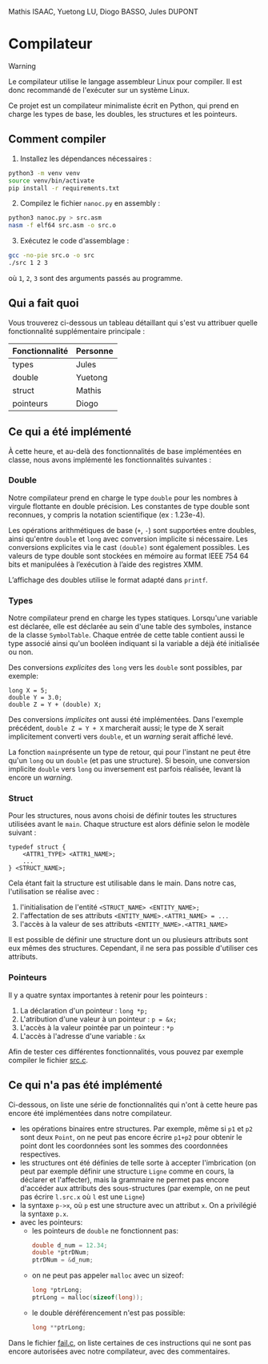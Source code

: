 Mathis ISAAC, Yuetong LU, Diogo BASSO, Jules DUPONT

# Compilateur

> [!WARNING]  
> Le compilateur utilise le langage assembleur Linux pour compiler. Il est donc recommandé de l'exécuter sur un système Linux.

Ce projet est un compilateur minimaliste écrit en Python, qui prend en charge
les types de base, les doubles, les structures et les pointeurs.

## Comment compiler

1. Installez les dépendances nécessaires :

```bash
python3 -m venv venv
source venv/bin/activate
pip install -r requirements.txt
```

2. Compilez le fichier `nanoc.py` en assembly :

```bash
python3 nanoc.py > src.asm 
nasm -f elf64 src.asm -o src.o
```

3. Exécutez le code d'assemblage :

```bash
gcc -no-pie src.o -o src
./src 1 2 3
```

où `1`, `2`, `3` sont des arguments passés au programme.

## Qui a fait quoi

Vous trouverez ci-dessous un tableau détaillant qui s'est vu attribuer quelle fonctionnalité supplémentaire principale :

| Fonctionnalité | Personne |
| -------------- | -------- |
| types          | Jules    |
| double         | Yuetong  |
| struct         | Mathis   |
| pointeurs      | Diogo    |

## Ce qui a été implémenté

À cette heure, et au-delà des fonctionnalités de base implémentées en classe,
nous avons implémenté les fonctionnalités suivantes :

### Double

Notre compilateur prend en charge le type `double` pour les nombres à virgule
flottante en double précision. Les constantes de type double sont reconnues, y
compris la notation scientifique (ex : 1.23e-4).

Les opérations arithmétiques de base (`+`, `-`) sont supportées entre doubles,
ainsi qu'entre `double` et `long` avec conversion implicite si nécessaire. Les
conversions explicites via le cast `(double)` sont également possibles. Les
valeurs de type double sont stockées en mémoire au format IEEE 754 64 bits et
manipulées à l’exécution à l’aide des registres XMM.

L’affichage des doubles utilise le format adapté dans `printf`.

### Types

Notre compilateur prend en charge les types statiques. Lorsqu'une variable est
déclarée, elle est déclarée au sein d'une table des symboles, instance de la
classe `SymbolTable`. Chaque entrée de cette table contient aussi le type
associé ainsi qu'un booléen indiquant si la variable a déjà été initialisée ou
non.

Des conversions _explicites_ des `long` vers les `double` sont possibles, par
exemple:

```
long X = 5;
double Y = 3.0;
double Z = Y + (double) X;
```

Des conversions _implicites_ ont aussi été implémentées. Dans l'exemple
précédent, `double Z = Y + X` marcherait aussi; le type de X serait
implicitement converti vers `double`, et un _warning_ serait affiché levé.

La fonction `main`présente un type de retour, qui pour l'instant ne peut être
qu'un `long` ou un `double` (et pas une structure). Si besoin, une conversion
implicite `double` vers `long` ou inversement est parfois réalisée, levant là
encore un _warning_.

### Struct

Pour les structures, nous avons choisi de définir toutes les structures
utilisées avant le `main`. Chaque structure est alors définie selon le modèle
suivant :

```
typedef struct {
    <ATTR1_TYPE> <ATTR1_NAME>;
    ...
} <STRUCT_NAME>;
```

Cela étant fait la structure est utilisable dans le main. Dans notre cas,
l'utilisation se réalise avec :

1. l'initialisation de l'entité `<STRUCT_NAME> <ENTITY_NAME>;`
2. l'affectation de ses attributs `<ENTITY_NAME>.<ATTR1_NAME> = ...`
3. l'accès à la valeur de ses attributs `<ENTITY_NAME>.<ATTR1_NAME>`

Il est possible de définir une structure dont un ou plusieurs attributs sont eux
mêmes des structures. Cependant, il ne sera pas possible d'utiliser ces
attributs.

### Pointeurs

Il y a quatre syntax importantes à retenir pour les pointeurs :

1. La déclaration d'un pointeur : `long *p;`
2. L'atribution d'une valeur à un pointeur : `p = &x;`
3. L'accès à la valeur pointée par un pointeur : `*p`
4. L'accès à l'adresse d'une variable : `&x`

Afin de tester ces différentes fonctionnalités, vous pouvez par exemple compiler
le fichier [src.c](src.c).

## Ce qui n'a pas été implémenté

Ci-dessous, on liste une série de fonctionnalités qui n'ont à cette heure pas encore été implémentées dans notre compilateur.

- les opérations binaires entre structures. Par exemple, même si `p1` et `p2` sont deux `Point`, on ne peut pas encore écrire `p1+p2` pour obtenir le point dont les coordonnées sont les sommes des coordonnées respectives.
- les structures ont été définies de telle sorte à accepter l'imbrication (on peut par exemple définir une structure `Ligne` comme en cours, la déclarer et l'affecter), mais la grammaire ne permet pas encore d'accéder aux attributs des sous-structures (par exemple, on ne peut pas écrire `l.src.x` où `l` est une `Ligne`)
- la syntaxe `p->x`, où `p` est une structure avec un attribut `x`. On a privilégié la syntaxe `p.x`.
- avec les pointeurs:
  - les pointeurs de `double` ne fonctionnent pas:
    ```c
    double d_num = 12.34;
    double *ptrDNum;
    ptrDNum = &d_num;
    ```
  - on ne peut pas appeler `malloc` avec un sizeof:
    ```c
    long *ptrLong;
    ptrLong = malloc(sizeof(long));
    ```
  - le double déréférencement n'est pas possible:
    ```c
    long **ptrLong;
    ```

Dans le fichier [fail.c](fail.c), on liste certaines de ces instructions qui ne sont pas encore autorisées avec notre compilateur, avec des commentaires.